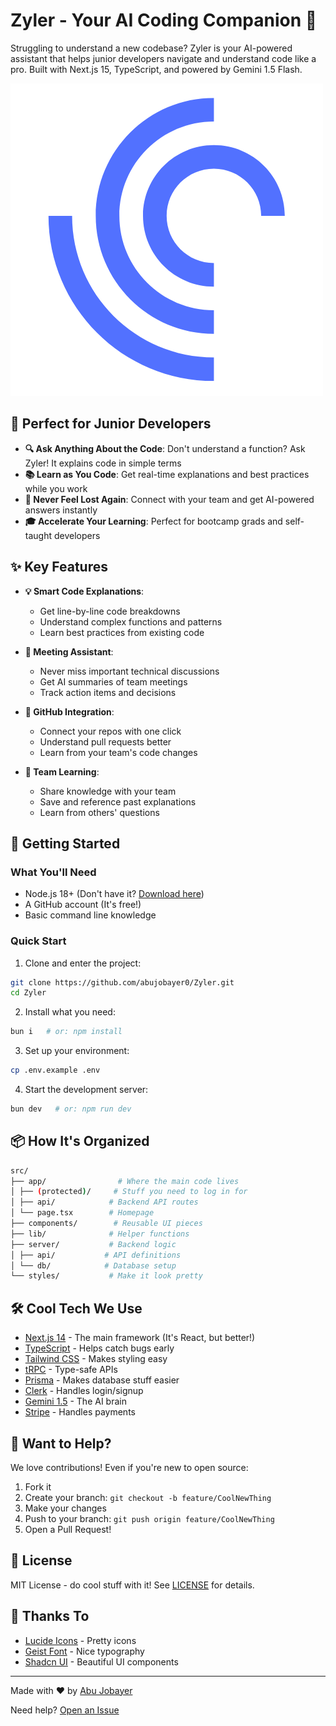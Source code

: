 # Zyler - Your AI Coding Companion 🤖

Struggling to understand a new codebase? Zyler is your AI-powered assistant that helps junior developers navigate and understand code like a pro. Built with Next.js 15, TypeScript, and powered by Gemini 1.5 Flash.

![Zyler Demo](public/logo.png)

## 🎯 Perfect for Junior Developers

- **🔍 Ask Anything About the Code**: Don't understand a function? Ask Zyler! It explains code in simple terms
- **📚 Learn as You Code**: Get real-time explanations and best practices while you work
- **🤝 Never Feel Lost Again**: Connect with your team and get AI-powered answers instantly
- **🎓 Accelerate Your Learning**: Perfect for bootcamp grads and self-taught developers

## ✨ Key Features

- **💡 Smart Code Explanations**:

  - Get line-by-line code breakdowns
  - Understand complex functions and patterns
  - Learn best practices from existing code

- **🎥 Meeting Assistant**:

  - Never miss important technical discussions
  - Get AI summaries of team meetings
  - Track action items and decisions

- **🔄 GitHub Integration**:

  - Connect your repos with one click
  - Understand pull requests better
  - Learn from your team's code changes

- **👥 Team Learning**:
  - Share knowledge with your team
  - Save and reference past explanations
  - Learn from others' questions

## 🚀 Getting Started

### What You'll Need

- Node.js 18+ (Don't have it? [Download here](https://nodejs.org/))
- A GitHub account (It's free!)
- Basic command line knowledge

### Quick Start

1. Clone and enter the project:

```bash
git clone https://github.com/abujobayer0/Zyler.git
cd Zyler
```

2. Install what you need:

```bash
bun i   # or: npm install
```

3. Set up your environment:

```bash
cp .env.example .env
```

4. Start the development server:

```bash
bun dev   # or: npm run dev
```

## 📦 How It's Organized

```bash
src/
├── app/                # Where the main code lives
│ ├── (protected)/     # Stuff you need to log in for
│ ├── api/            # Backend API routes
│ └── page.tsx        # Homepage
├── components/        # Reusable UI pieces
├── lib/              # Helper functions
├── server/           # Backend logic
│ ├── api/           # API definitions
│ └── db/            # Database setup
└── styles/           # Make it look pretty
```

## 🛠️ Cool Tech We Use

- [Next.js 14](https://nextjs.org/) - The main framework (It's React, but better!)
- [TypeScript](https://www.typescriptlang.org/) - Helps catch bugs early
- [Tailwind CSS](https://tailwindcss.com/) - Makes styling easy
- [tRPC](https://trpc.io/) - Type-safe APIs
- [Prisma](https://www.prisma.io/) - Makes database stuff easier
- [Clerk](https://clerk.dev/) - Handles login/signup
- [Gemini 1.5](https://deepmind.google/technologies/gemini/) - The AI brain
- [Stripe](https://stripe.com/) - Handles payments

## 🤝 Want to Help?

We love contributions! Even if you're new to open source:

1. Fork it
2. Create your branch: `git checkout -b feature/CoolNewThing`
3. Make your changes
4. Push to your branch: `git push origin feature/CoolNewThing`
5. Open a Pull Request!

## 📝 License

MIT License - do cool stuff with it! See [LICENSE](LICENSE) for details.

## 🙏 Thanks To

- [Lucide Icons](https://lucide.dev/) - Pretty icons
- [Geist Font](https://vercel.com/font) - Nice typography
- [Shadcn UI](https://ui.shadcn.com/) - Beautiful UI components

---

Made with ❤️ by [Abu Jobayer](https://www.linkedin.com/in/abutalhamdjobayer)

Need help? [Open an Issue](https://github.com/abujobayer0/Zyler/issues)
